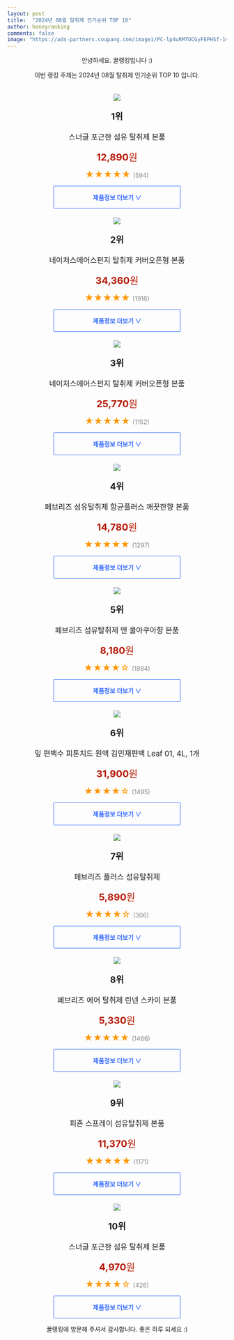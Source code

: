 ```yaml
---
layout: post
title:  "2024년 08월 탈취제 인기순위 TOP 10"
author: honeyranking
comments: false
image: "https://ads-partners.coupang.com/image1/PC-lp4uRMTOCGyFEPHSf-1vslFw_j5Gu7K0lGHKmve7COGv8X5GIrlzd44c5NEvv9g4urMcwuVdt0z-R4VQ56WlrIyxKAh5q3HSxkpd4NYE8XYjWP7PpMkCj112Q4gCL_7gbqM61zNMS5wqRTB8FCQcEz6pqznZDSicTNS7v_efRolb1vDDqFI_yKIIyZAayqLN5OpgPoV5M8nyrldd5qH-PZR5U31JMvPaYiRog1d9Q9tLqg87LjPQTI9wBeanKUoKidjYveZmO66dP86U6cH1Cy92O6sCset4O9w=="
---
```

<p style="text-align: center;">안녕하세요. 꿀랭킹입니다 :)</p>
<p style="text-align: center;">이번 랭킹 주제는 2024년 08월 탈취제 인기순위 TOP 10 입니다.</p><center><img src="https://ads-partners.coupang.com/image1/PC-lp4uRMTOCGyFEPHSf-1vslFw_j5Gu7K0lGHKmve7COGv8X5GIrlzd44c5NEvv9g4urMcwuVdt0z-R4VQ56WlrIyxKAh5q3HSxkpd4NYE8XYjWP7PpMkCj112Q4gCL_7gbqM61zNMS5wqRTB8FCQcEz6pqznZDSicTNS7v_efRolb1vDDqFI_yKIIyZAayqLN5OpgPoV5M8nyrldd5qH-PZR5U31JMvPaYiRog1d9Q9tLqg87LjPQTI9wBeanKUoKidjYveZmO66dP86U6cH1Cy92O6sCset4O9w==" style="margin-top:20px" /></center><p style="text-align: center; font-size: 20px"><b>1위</b></p><p style="text-align: center; font-size: 17px">스너글 포근한 섬유 탈취제 본품</p><p style="text-align: center;"><span style="color: #b61800; font-size: 22px;"><b>12,890</b>원</span></p><p style="text-align: center;"><span style="color: #ff9600; font-size: 20px;">★★★★★ </span><span style="color: #878787;">(594)</span></p><center><a href="https://link.coupang.com/re/AFFSDP?lptag=AF3899140&subid=honeyrank&pageKey=7837874919&itemId=18489880412&vendorItemId=85629492121&traceid=V0-153-e2f0968a7e8274af&requestid=20240825210000758290293607&token=31850C%7CMIXED"><div style="font-size: 14px; display: inline-block; padding: 15px 90px; color: #346aff; border-radius: 2px; border: 1px solid #346aff; cursor: pointer;"><b>제품정보 더보기 &or;</b></div></a></center><center><img src="https://ads-partners.coupang.com/image1/rUyty2sh59ZA9MVFrQ5fcbffku-7kJDbQyJK_lWKrBLVW-bKL57aFRq6EvII4kmloEzOCZOONy9noDMezoJp3LWC6-By6MPfHcDv5_eRKbWozpPOUOO0ZF2z6NdiiJEz0rwto5kc_T3_Ye3_ryP1rf7ej4Sgz4NhSxZRrJGpBPNnFkAX9SuiYZQh_W7dgkmvhsDB8kOfUyVgOtis4GhET4g48a9nySeIzcd4tYtH9g0gVRK630wGtcIhDHygMmyW07FQwoxFtim2OIbLJoXjegrlTTPRSPuBXw==" style="margin-top:20px" /></center><p style="text-align: center; font-size: 20px"><b>2위</b></p><p style="text-align: center; font-size: 17px">네이처스에어스펀지 탈취제 커버오픈형 본품</p><p style="text-align: center;"><span style="color: #b61800; font-size: 22px;"><b>34,360</b>원</span></p><p style="text-align: center;"><span style="color: #ff9600; font-size: 20px;">★★★★★ </span><span style="color: #878787;">(1916)</span></p><center><a href="https://link.coupang.com/re/AFFSDP?lptag=AF3899140&subid=honeyrank&pageKey=1493600274&itemId=13961013286&vendorItemId=71454987445&traceid=V0-153-4dcaa618a8a9f897&requestid=20240825210000758290293607&token=31850C%7CMIXED"><div style="font-size: 14px; display: inline-block; padding: 15px 90px; color: #346aff; border-radius: 2px; border: 1px solid #346aff; cursor: pointer;"><b>제품정보 더보기 &or;</b></div></a></center><center><img src="https://ads-partners.coupang.com/image1/bMeyQio82MWKplLabLLjNehGR6zfp7oVI6CmsryEp21xg1ZafxS-adSmiHWlL4AVoq2Z7BwvNpICg6zAMzMbYVfDX63XE87_p_H6PSDvwiQgjaeyXaDev5ucyOj799snMxpzRidnQPD7U8_JvUSxUVZeIRSJHfa6ETpqGMxy_q70mdnaWPMhH2vhYjO_m7Ysu5fRbq9LBhXcPTxJawugrjEKgvuPqA2CM1yC9UIPpYATcVPrV6GsRFgR3WQ7nLMDQTKckTJ6BNFGoE4MpvdN4pFrFPVlxlbrcQ==" style="margin-top:20px" /></center><p style="text-align: center; font-size: 20px"><b>3위</b></p><p style="text-align: center; font-size: 17px">네이처스에어스펀지 탈취제 커버오픈형 본품</p><p style="text-align: center;"><span style="color: #b61800; font-size: 22px;"><b>25,770</b>원</span></p><p style="text-align: center;"><span style="color: #ff9600; font-size: 20px;">★★★★★ </span><span style="color: #878787;">(1152)</span></p><center><a href="https://link.coupang.com/re/AFFSDP?lptag=AF3899140&subid=honeyrank&pageKey=1493600274&itemId=13961013249&vendorItemId=5616383482&traceid=V0-153-4dcaa618a8a9f897&requestid=20240825210000758290293607&token=31850C%7CMIXED"><div style="font-size: 14px; display: inline-block; padding: 15px 90px; color: #346aff; border-radius: 2px; border: 1px solid #346aff; cursor: pointer;"><b>제품정보 더보기 &or;</b></div></a></center><center><img src="https://ads-partners.coupang.com/image1/lsI5W4hPpkG8FcO7lqsI6iUHSDvBaRbB53ByjzZvCwDPLUIvE3KbpnyJRYlfbSH7exAjglhQZ4F6pLE47Ddy-zzMJcDt8NTzJh7alQ6Gqztsp1OaHIz5aD3v7rtkRB7hC8zPPEzevqwxC-TTooSH8eRgQD6TbLX7VEayOU_YwLFupEDEL31wy5nu733CPXKyrKm8EkaIRD3two0OMCIebI-RZaUvYg3-khzh2LXmMZPyEyTMs2YpfRLuMuE9H6BSo6e8MvvqZu7IOpzImKfolNEgADbV94yjon0=" style="margin-top:20px" /></center><p style="text-align: center; font-size: 20px"><b>4위</b></p><p style="text-align: center; font-size: 17px">페브리즈 섬유탈취제 항균플러스 깨끗한향 본품</p><p style="text-align: center;"><span style="color: #b61800; font-size: 22px;"><b>14,780</b>원</span></p><p style="text-align: center;"><span style="color: #ff9600; font-size: 20px;">★★★★★ </span><span style="color: #878787;">(1297)</span></p><center><a href="https://link.coupang.com/re/AFFSDP?lptag=AF3899140&subid=honeyrank&pageKey=7677851491&itemId=20092096381&vendorItemId=87020741011&traceid=V0-153-3a51046d259b00c0&requestid=20240825210000758290293607&token=31850C%7CMIXED"><div style="font-size: 14px; display: inline-block; padding: 15px 90px; color: #346aff; border-radius: 2px; border: 1px solid #346aff; cursor: pointer;"><b>제품정보 더보기 &or;</b></div></a></center><center><img src="https://ads-partners.coupang.com/image1/ikLHIC-FY-PvE2gQillOEcKcVaggczKCUvat1TGWIJuFMWEMx9x5FB5wv7F9dzyUo3sFg48D5T-VEWm_K2vSFQ3Ow9SJtElXH4WMtcNMgZbKUGmExdXWR0Ywn5XpJUcbnPMK2-NW5uoA7oNKuK5Lzr30RI38-JltTmEF6FRYcpZue8n8nUng3gFsAIJqqYYgSpJrHxXdrFx3XHOiZZkawohPNsDoLGzlGLW6_ZgkcQrLojz8hkkRhsKJLqvcXKbHu2LmLEd3O7-Wo2Q91TGWGs_MyxmwBafQwA==" style="margin-top:20px" /></center><p style="text-align: center; font-size: 20px"><b>5위</b></p><p style="text-align: center; font-size: 17px">페브리즈 섬유탈취제 맨 쿨아쿠아향 본품</p><p style="text-align: center;"><span style="color: #b61800; font-size: 22px;"><b>8,180</b>원</span></p><p style="text-align: center;"><span style="color: #ff9600; font-size: 20px;">★★★★☆ </span><span style="color: #878787;">(1984)</span></p><center><a href="https://link.coupang.com/re/AFFSDP?lptag=AF3899140&subid=honeyrank&pageKey=7837874607&itemId=20648008545&vendorItemId=3000692783&traceid=V0-153-8cccdc0f97ef145c&requestid=20240825210000758290293607&token=31850C%7CMIXED"><div style="font-size: 14px; display: inline-block; padding: 15px 90px; color: #346aff; border-radius: 2px; border: 1px solid #346aff; cursor: pointer;"><b>제품정보 더보기 &or;</b></div></a></center><center><img src="https://ads-partners.coupang.com/image1/20qW_ukBAVeONaKl2z12GsJXIRsdzf5JsHY03i0lyGrSStvdr5oLesERjTDuJlcSssqUNL1xeb9hxINVrnxDNLAVylvXqMJHVBEXTAJMhWeejOOyjZwQsBpQDkQ0doXOSalMn3FY7fN15tOkxa-QKZM6tM7eTR9MVxRFyakTLY0-TgKTDSca20Jtqb6lqt8Y_vfbSe852EiQysMoDL2Vb1vU_SYiqHMx2rE-dXuZ9qFKBAMbwvzHGfMHdqR1HGeBkBHBV68X_jrRCTnFsRr0v9ynyL-LJKb85hdP0vy83uMyyIpW1c-9E25TwjJD4xQ=" style="margin-top:20px" /></center><p style="text-align: center; font-size: 20px"><b>6위</b></p><p style="text-align: center; font-size: 17px">잎 편백수 피톤치드 원액 김민재편백 Leaf 01, 4L, 1개</p><p style="text-align: center;"><span style="color: #b61800; font-size: 22px;"><b>31,900</b>원</span></p><p style="text-align: center;"><span style="color: #ff9600; font-size: 20px;">★★★★☆ </span><span style="color: #878787;">(1495)</span></p><center><a href="https://link.coupang.com/re/AFFSDP?lptag=AF3899140&subid=honeyrank&pageKey=7797781232&itemId=21111342617&vendorItemId=81265590906&traceid=V0-153-f3d81844db73744b&clickBeacon=8e623200-62d9-11ef-8288-32d5effb982c%7E3&requestid=20240825210000758290293607&token=31850C%7CMIXED"><div style="font-size: 14px; display: inline-block; padding: 15px 90px; color: #346aff; border-radius: 2px; border: 1px solid #346aff; cursor: pointer;"><b>제품정보 더보기 &or;</b></div></a></center><center><img src="https://ads-partners.coupang.com/image1/ipxmkcqJBTonVVPIipejmi5A3RE7kSQBeUqVKAAciDylBldRNsrOyt3Xo22s7nFGF2nnqJrSJJqWxABtvhi1C-pLJPg66YqOOJpBdX5UngnynNDM_8Sf1OWP85ocWTgAdBmpI0RFvPunpwuwAhcekqxoqULxd3c1RE1yRrEh2GS85mKe_J1aSNOWLljkyIdt-4pH8qCXOKhg3awp5bbKK0RILp9q8vxOWsUAyw3a4lzlMYGcHsuDqJXHFYEyuVs2zlpTteBRoAk4K2KJ9s_p5_yY2eFwTn9VfFU=" style="margin-top:20px" /></center><p style="text-align: center; font-size: 20px"><b>7위</b></p><p style="text-align: center; font-size: 17px">페브리즈 플러스 섬유탈취제</p><p style="text-align: center;"><span style="color: #b61800; font-size: 22px;"><b>5,890</b>원</span></p><p style="text-align: center;"><span style="color: #ff9600; font-size: 20px;">★★★★☆ </span><span style="color: #878787;">(306)</span></p><center><a href="https://link.coupang.com/re/AFFSDP?lptag=AF3899140&subid=honeyrank&pageKey=7677851491&itemId=20165475942&vendorItemId=85421662060&traceid=V0-153-3a51046d259b00c0&requestid=20240825210000758290293607&token=31850C%7CMIXED"><div style="font-size: 14px; display: inline-block; padding: 15px 90px; color: #346aff; border-radius: 2px; border: 1px solid #346aff; cursor: pointer;"><b>제품정보 더보기 &or;</b></div></a></center><center><img src="https://ads-partners.coupang.com/image1/YXXbKz6F_H1LPGZLYXdr-goEfcK-wZ_phLDPirbNKBJffnKkQS0yjw4nW1HiNKMGEHWeFZpINDFhlWRBgYijI1fEgctmmJRtyQvxYlLYqZGxSv2qQTkslI2XOj9-yjfao8YHieAg9j_jJkuMgrxWo3EzTYjtqaM-qIduhp-Q41XuxGzlGsSaPAwmZe-AfhMx6dwIuAytnTb93Yxr4nUx8lhKejuFMJUZCb-LuEdutStC7uNwkqRUd4-IGUmvuCr-TOSThDvelfgCBOrGuWcN9xo_frLO1RP7EA==" style="margin-top:20px" /></center><p style="text-align: center; font-size: 20px"><b>8위</b></p><p style="text-align: center; font-size: 17px">페브리즈 에어 탈취제 린넨 스카이 본품</p><p style="text-align: center;"><span style="color: #b61800; font-size: 22px;"><b>5,330</b>원</span></p><p style="text-align: center;"><span style="color: #ff9600; font-size: 20px;">★★★★★ </span><span style="color: #878787;">(1466)</span></p><center><a href="https://link.coupang.com/re/AFFSDP?lptag=AF3899140&subid=honeyrank&pageKey=8188293773&itemId=23423244097&vendorItemId=90619699943&traceid=V0-153-6ac64c4acd6c29a9&requestid=20240825210000758290293607&token=31850C%7CMIXED"><div style="font-size: 14px; display: inline-block; padding: 15px 90px; color: #346aff; border-radius: 2px; border: 1px solid #346aff; cursor: pointer;"><b>제품정보 더보기 &or;</b></div></a></center><center><img src="https://ads-partners.coupang.com/image1/L0d3lzYY8HhfLHaVL94Zpo1Nqhw9nKZU26cayCkr16YzZQc7ljriBHCxNxD_SL3VfLPoM2fsmk4bZSSwi0HYwrToS_vMiQGI7CBWjpcniiBvQr4vFN8Gwq9wQLpAOTGPKbQCxL2F0NnvaRSt5XfMwgPrY-k5aAcotu2Au8zIV4qI9Wn_ClgVb00NaGijYQwG8sDiSaFXok_zwEOKreeIz6Lokz18dRHOgu88MJUYXxXaWWbXB4-dmAAPnbKucQ4g7rbH-xfSoDzgch37Yp3ob5WS8S1Aqgcf1Ux1" style="margin-top:20px" /></center><p style="text-align: center; font-size: 20px"><b>9위</b></p><p style="text-align: center; font-size: 17px">피죤 스프레이 섬유탈취제 본품</p><p style="text-align: center;"><span style="color: #b61800; font-size: 22px;"><b>11,370</b>원</span></p><p style="text-align: center;"><span style="color: #ff9600; font-size: 20px;">★★★★★ </span><span style="color: #878787;">(1171)</span></p><center><a href="https://link.coupang.com/re/AFFSDP?lptag=AF3899140&subid=honeyrank&pageKey=7776035785&itemId=20262180355&vendorItemId=73554524609&traceid=V0-153-a0f175335d275c37&requestid=20240825210000758290293607&token=31850C%7CMIXED"><div style="font-size: 14px; display: inline-block; padding: 15px 90px; color: #346aff; border-radius: 2px; border: 1px solid #346aff; cursor: pointer;"><b>제품정보 더보기 &or;</b></div></a></center><center><img src="https://ads-partners.coupang.com/image1/oD95LwEW33992vzfoN9zTMC17lboWL5Sq6pdDanLau5mOaEAgTDGwpXT5LKKylqrmNBBDLJjT7LYWe19A4yi7llDK0tBuLAmezAs2g96b_rNM7mTOsJC-huqxDBc6JKiR3GKOCLKBXdKBKJVg6bQXL2QJZabA6f8OB109v7tH8KY3_A0mH4GW15y2YSPoq4Nbs9J_vsNKwj-9SCS4bEJTc38mw9Q8AYAXgHq6F-gh7xRCeulV0BzNWwxx2Haom5PifX16S6Hsm-MkpQWiumvfXBhjzVSIOm7iRQ=" style="margin-top:20px" /></center><p style="text-align: center; font-size: 20px"><b>10위</b></p><p style="text-align: center; font-size: 17px">스너글 포근한 섬유 탈취제 본품</p><p style="text-align: center;"><span style="color: #b61800; font-size: 22px;"><b>4,970</b>원</span></p><p style="text-align: center;"><span style="color: #ff9600; font-size: 20px;">★★★★☆ </span><span style="color: #878787;">(426)</span></p><center><a href="https://link.coupang.com/re/AFFSDP?lptag=AF3899140&subid=honeyrank&pageKey=7837874919&itemId=17504616514&vendorItemId=84671922288&traceid=V0-153-e2f0968a7e8274af&requestid=20240825210000758290293607&token=31850C%7CMIXED"><div style="font-size: 14px; display: inline-block; padding: 15px 90px; color: #346aff; border-radius: 2px; border: 1px solid #346aff; cursor: pointer;"><b>제품정보 더보기 &or;</b></div></a></center><p style="text-align: center;">꿀랭킹에 방문해 주셔서 감사합니다. 좋은 하루 되세요 :)</p>